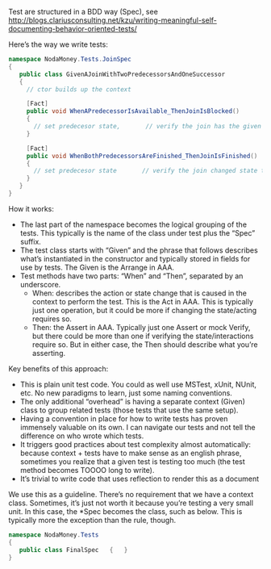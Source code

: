 ﻿Test are structured in a BDD way (Spec), see http://blogs.clariusconsulting.net/kzu/writing-meaningful-self-documenting-behavior-oriented-tests/

Here’s the way we write tests:
```C#
namespace NodaMoney.Tests.JoinSpec
{
   public class GivenAJoinWithTwoPredecessorsAndOneSuccessor
   {
     // ctor builds up the context

     [Fact]
     public void WhenAPredecessorIsAvailable_ThenJoinIsBlocked()
     {
       // set predecesor state,       // verify the join has the given state
     }

     [Fact]
     public void WhenBothPredecessorsAreFinished_ThenJoinIsFinished()
     {
       // set predecesor state       // verify the join changed state to Finished
     }
   }
}
```

How it works:
- The last part of the namespace becomes the logical grouping of the tests. This typically is the name of the class under test
  plus the “Spec” suffix.
- The test class starts with “Given” and the phrase that follows describes what’s instantiated in the constructor and typically
  stored in fields for use by tests. The Given is the Arrange in AAA.
- Test methods have two parts: “When” and “Then”, separated by an underscore.
    - When: describes the action or state change that is caused in the context to perform the test. This is the Act in AAA.
	  This is typically just one operation, but it could be more if changing the state/acting requires so.
    - Then: the Assert in AAA. Typically just one Assert or mock Verify, but there could be more than one if verifying the
	  state/interactions require so. But in either case, the Then should describe what you’re asserting.

Key benefits of this approach:
- This is plain unit test code. You could as well use MSTest, xUnit, NUnit, etc. No new paradigms to learn, just some naming
  conventions.
- The only additional “overhead” is having a separate context (Given) class to group related tests (those tests that use the
  same setup).
- Having a convention in place for how to write tests has proven immensely valuable on its own. I can navigate our tests and
  not tell the difference on who wrote which tests.
- It triggers good practices about test complexity almost automatically: because context + tests have to make sense as an
  english phrase, sometimes you realize that a given test is testing too much (the test method becomes TOOOO long to write).
- It’s trivial to write code that uses reflection to render this as a document 

We use this as a guideline. There’s no requirement that we have a context class. Sometimes, it’s just not worth it because
you’re testing a very small unit. In this case, the *Spec becomes the class, such as below. This is typically more the
exception than the rule, though.
```C#
namespace NodaMoney.Tests
{
   public class FinalSpec   {   }
}
```
